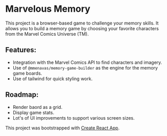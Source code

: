 # Marvelous Memory

This project is a browser-based game to challenge your memory skills. It allows you to build a memory game by choosing your favorite characters from the Marvel Comics Universe (TM).

## Features:
- Integration with the Marvel Comics API to find characters and imagery.
- Use of `@mmenavas/memory-game-builder`  as the engine for the memory game boards.
- Use of tailwind for quick styling work.

## Roadmap:
- Render baord as a grid.
- Display game stats.
- Lot's of UI improvements to support various screen sizes. 


This project was bootstrapped with [Create React App](https://github.com/facebook/create-react-app).
